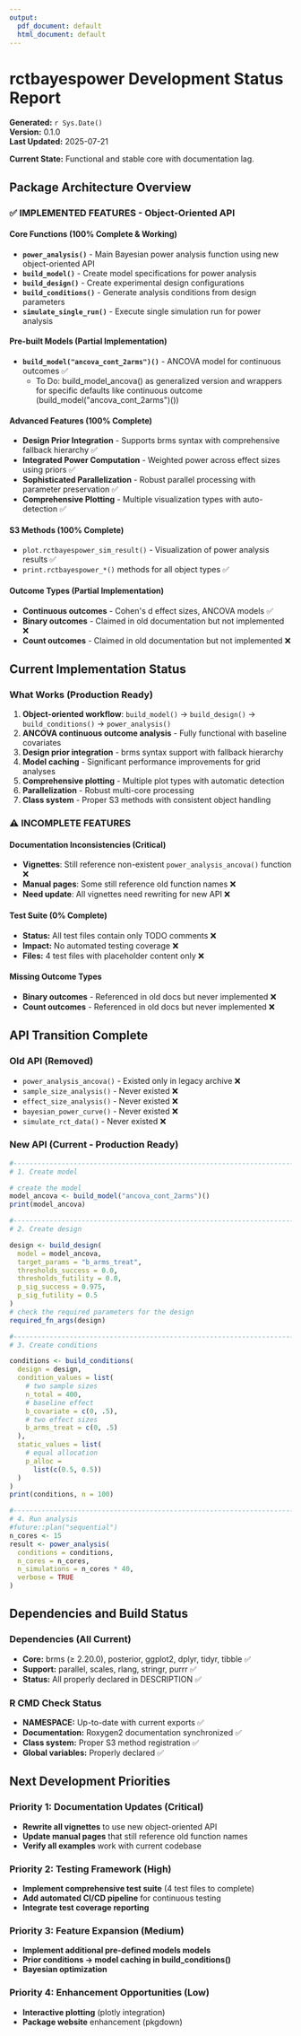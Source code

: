 ```yaml
---
output:
  pdf_document: default
  html_document: default
---
```

# rctbayespower Development Status Report

**Generated:** `r Sys.Date()`  
**Version:** 0.1.0  
**Last Updated:** 2025-07-21

**Current State:** Functional and stable core with documentation lag.

## Package Architecture Overview

### ✅ **IMPLEMENTED FEATURES - Object-Oriented API**

#### Core Functions (100% Complete & Working)
- **`power_analysis()`** - Main Bayesian power analysis function using new object-oriented API
- **`build_model()`** - Create model specifications for power analysis
- **`build_design()`** - Create experimental design configurations
- **`build_conditions()`** - Generate analysis conditions from design parameters
- **`simulate_single_run()`** - Execute single simulation run for power analysis

#### Pre-built Models (Partial Implementation)
- **`build_model("ancova_cont_2arms")()`** - ANCOVA model for continuous outcomes ✅
  - To Do: build_model_ancova() as generalized version and wrappers for specific defaults like continuous outcome (build_model("ancova_cont_2arms")())

#### Advanced Features (100% Complete)

- **Design Prior Integration** - Supports brms syntax with comprehensive fallback hierarchy ✅
- **Integrated Power Computation** - Weighted power across effect sizes using priors ✅
- **Sophisticated Parallelization** - Robust parallel processing with parameter preservation ✅
- **Comprehensive Plotting** - Multiple visualization types with auto-detection ✅

#### S3 Methods (100% Complete)
- `plot.rctbayespower_sim_result()` - Visualization of power analysis results ✅
- `print.rctbayespower_*()` methods for all object types ✅

#### Outcome Types (Partial Implementation)  
- **Continuous outcomes** - Cohen's d effect sizes, ANCOVA models ✅
- **Binary outcomes** - Claimed in old documentation but not implemented ❌
- **Count outcomes** - Claimed in old documentation but not implemented ❌

## Current Implementation Status

### **What Works (Production Ready)**
1. **Object-oriented workflow**: `build_model()` → `build_design()` → `build_conditions()` → `power_analysis()`
2. **ANCOVA continuous outcome analysis** - Fully functional with baseline covariates
3. **Design prior integration** - brms syntax support with fallback hierarchy  
4. **Model caching** - Significant performance improvements for grid analyses
5. **Comprehensive plotting** - Multiple plot types with automatic detection
6. **Parallelization** - Robust multi-core processing
7. **Class system** - Proper S3 methods with consistent object handling

### ⚠️ **INCOMPLETE FEATURES**

#### Documentation Inconsistencies (Critical)
- **Vignettes**: Still reference non-existent `power_analysis_ancova()` function ❌
- **Manual pages**: Some still reference old function names ❌
- **Need update**: All vignettes need rewriting for new API ❌

#### Test Suite (0% Complete) 
- **Status:** All test files contain only TODO comments ❌
- **Impact:** No automated testing coverage ❌
- **Files:** 4 test files with placeholder content only ❌

#### Missing Outcome Types
- **Binary outcomes** - Referenced in old docs but never implemented ❌
- **Count outcomes** - Referenced in old docs but never implemented ❌

## API Transition Complete

### **Old API (Removed)**
- `power_analysis_ancova()` - Existed only in legacy archive ❌
- `sample_size_analysis()` - Never existed ❌  
- `effect_size_analysis()` - Never existed ❌
- `bayesian_power_curve()` - Never existed ❌
- `simulate_rct_data()` - Never existed ❌

### **New API (Current - Production Ready)**
```r
#-------------------------------------------------------------------------------
# 1. Create model

# create the model
model_ancova <- build_model("ancova_cont_2arms")()
print(model_ancova)

#-------------------------------------------------------------------------------
# 2. Create design

design <- build_design(
  model = model_ancova,
  target_params = "b_arms_treat",
  thresholds_success = 0.0,
  thresholds_futility = 0.0,
  p_sig_success = 0.975,
  p_sig_futility = 0.5
)
# check the required parameters for the design
required_fn_args(design)

#-------------------------------------------------------------------------------
# 3. Create conditions

conditions <- build_conditions(
  design = design,
  condition_values = list(
    # two sample sizes
    n_total = 400,
    # baseline effect
    b_covariate = c(0, .5),
    # two effect sizes
    b_arms_treat = c(0, .5)
  ),
  static_values = list(
    # equal allocation
    p_alloc =
      list(c(0.5, 0.5))
  )
)
print(conditions, n = 100)

#-------------------------------------------------------------------------------
# 4. Run analysis
#future::plan("sequential")
n_cores <- 15
result <- power_analysis(
  conditions = conditions,
  n_cores = n_cores,
  n_simulations = n_cores * 40,
  verbose = TRUE
)
```


## Dependencies and Build Status

### Dependencies (All Current)
- **Core:** brms (≥ 2.20.0), posterior, ggplot2, dplyr, tidyr, tibble ✅
- **Support:** parallel, scales, rlang, stringr, purrr ✅  
- **Status:** All properly declared in DESCRIPTION ✅

### R CMD Check Status
- **NAMESPACE:** Up-to-date with current exports ✅
- **Documentation:** Roxygen2 documentation synchronized ✅
- **Class system:** Proper S3 method registration ✅
- **Global variables:** Properly declared ✅


## Next Development Priorities

### Priority 1: Documentation Updates (Critical)
- **Rewrite all vignettes** to use new object-oriented API
- **Update manual pages** that still reference old function names
- **Verify all examples** work with current codebase

### Priority 2: Testing Framework (High)
- **Implement comprehensive test suite** (4 test files to complete)
- **Add automated CI/CD pipeline** for continuous testing
- **Integrate test coverage reporting**

### Priority 3: Feature Expansion (Medium)
- **Implement additional pre-defined models models**
- **Prior conditions -> model caching in build_conditions()**
- **Bayesian optimization**

### Priority 4: Enhancement Opportunities (Low)
- **Interactive plotting** (plotly integration)
- **Package website** enhancement (pkgdown)

